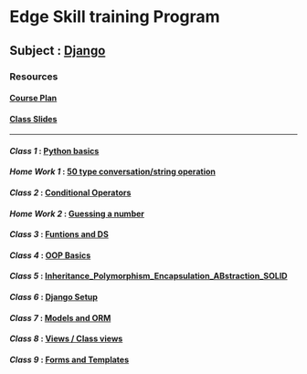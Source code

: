 # Edge Skill training Program
## Subject : [Django](https://www.djangoproject.com/)

### Resources
#### [**Course Plan**](https://github.com/MM-Mamunn/Edge-SkillTraining-Django/blob/main/Course%20plan.pdf)

#### [**Class Slides**](https://github.com/MM-Mamunn/Edge-SkillTraining-Django/tree/main/Class%20Slides)
---

#### ***Class 1*** : [Python basics](https://github.com/MM-Mamunn/Edge-SkillTraining-Django/tree/main/Class%20Task/C1_Pythone_Basics)
#### ***Home Work 1*** : [50 type conversation/string operation](https://github.com/MM-Mamunn/Edge-SkillTraining-Django/blob/main/Home%20Task/HomeTask1.py)

#### ***Class 2*** : [Conditional Operators](https://github.com/MM-Mamunn/Edge-SkillTraining-Django/tree/main/Class%20Task/C2_ConditionalOperator)
#### ***Home Work 2*** : [Guessing a number](https://github.com/MM-Mamunn/Edge-SkillTraining-Django/blob/main/Home%20Task/HomeTask2.py)

#### ***Class 3*** : [Funtions and DS](https://github.com/MM-Mamunn/Edge-SkillTraining-Django/tree/main/Class%20Task/C3_Functions)

#### ***Class 4*** : [OOP Basics](https://github.com/MM-Mamunn/Edge-SkillTraining-Django/tree/main/Class%20Task/C4_OOP)

#### ***Class 5*** : [Inheritance_Polymorphism_Encapsulation_ABstraction_SOLID](https://github.com/MM-Mamunn/Edge-SkillTraining-Django/tree/main/Class%20Task/C5_OOP_Properties%26Principle)
#### ***Class 6*** : [Django Setup](https://github.com/MM-Mamunn/Edge-SkillTraining-Django/tree/main/Class%20Task/C6_Django_setup_Linux)
#### ***Class 7*** : [Models and ORM](https://github.com/MM-Mamunn/Edge-SkillTraining-Django/tree/main/Class%20Task/C7_Models%26ORM)
#### ***Class 8*** : [Views / Class views](https://github.com/MM-Mamunn/Edge-SkillTraining-Django/tree/main/Class%20Task/C8_FVBS_CVBS)
#### ***Class 9*** : [Forms and Templates](https://github.com/MM-Mamunn/Edge-SkillTraining-Django/tree/main/Class%20Task/C9_Templates%26Forms)

